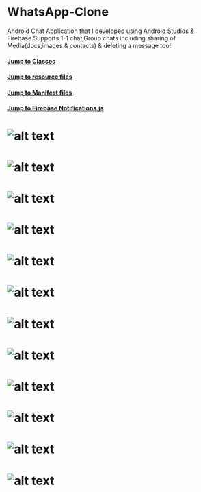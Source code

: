 # WhatsApp-Clone
 Android Chat Application that I developed using Android Studios & Firebase.Supports 1-1 chat,Group chats including sharing of Media(docs,images & contacts) & deleting a message too!

#### [Jump to Classes](https://github.com/markpairdha/WhatsApp-Clone/tree/master/WhatsApp/app/src/main/java/com/github/markpairdha/whatsapp)
#### [Jump to resource files](https://github.com/markpairdha/WhatsApp-Clone/tree/master/WhatsApp/app/src/main/res)
#### [Jump to Manifest files](https://github.com/markpairdha/WhatsApp-Clone/blob/master/WhatsApp/app/src/main/AndroidManifest.xml)
#### [Jump to Firebase Notifications.js](https://github.com/markpairdha/WhatsApp-Clone/blob/master/Notification/functions/index.js)

# ![alt text](https://github.com/markpairdha/WhatsApp-Clone/blob/master/snaps/chat01.png)
# ![alt text](https://github.com/markpairdha/WhatsApp-Clone/blob/master/snaps/chat1.png)
# ![alt text](https://github.com/markpairdha/WhatsApp-Clone/blob/master/snaps/groups.png)
# ![alt text](https://github.com/markpairdha/WhatsApp-Clone/blob/master/snaps/overview.png)
# ![alt text](https://github.com/markpairdha/WhatsApp-Clone/blob/master/snaps/requests.png)
# ![alt text](https://github.com/markpairdha/WhatsApp-Clone/blob/master/snaps/storage.png)
# ![alt text](https://github.com/markpairdha/WhatsApp-Clone/blob/master/snaps/firebase-init.png)
# ![alt text](https://github.com/markpairdha/WhatsApp-Clone/blob/master/snaps/firebase-cli.png)
# ![alt text](https://github.com/markpairdha/WhatsApp-Clone/blob/master/snaps/js.png)
# ![alt text](https://github.com/markpairdha/WhatsApp-Clone/blob/master/snaps/deploy.png)
# ![alt text](https://github.com/markpairdha/WhatsApp-Clone/blob/master/snaps/functions.png)
# ![alt text](https://github.com/markpairdha/WhatsApp-Clone/blob/master/snaps/health.png)
